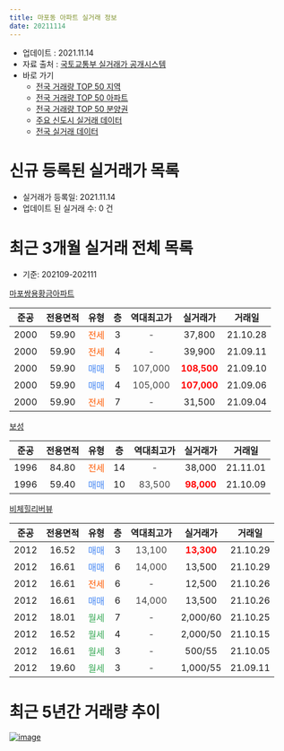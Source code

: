 ```yaml
---
title: 마포동 아파트 실거래 정보
date: 20211114
---
```


* 업데이트 : 2021.11.14
* 자료 출처 : [국토교통부 실거래가 공개시스템](http://rt.molit.go.kr)
* 바로 가기
    * [전국 거래량 TOP 50 지역](https://apt-info.github.io/apt-trade-info/tr)
    * [전국 거래량 TOP 50 아파트](https://apt-info.github.io/apt-trade-info/ta)
    * [전국 거래량 TOP 50 분양권](https://apt-info.github.io/apt-trade-info/tb)
    * [주요 신도시 실거래 데이터](https://apt-info.github.io/apt-trade-info/newtown)
    * [전국 실거래 데이터](https://apt-info.github.io/apt-trade-info/all)



<script async src="https://pagead2.googlesyndication.com/pagead/js/adsbygoogle.js"></script>
<!-- 기본광고 -->
<ins class="adsbygoogle"
     style="display:block"
     data-ad-client="ca-pub-1142216861245946"
     data-ad-slot="4805727019"
     data-ad-format="auto"
     data-full-width-responsive="true"></ins>
<script>
     (adsbygoogle = window.adsbygoogle || []).push({});
</script>


# 신규 등록된 실거래가 목록

* 실거래가 등록일: 2021.11.14
* 업데이트 된 실거래 수: 0 건




<script async src="https://pagead2.googlesyndication.com/pagead/js/adsbygoogle.js"></script>
<!-- 기본광고 -->
<ins class="adsbygoogle"
     style="display:block"
     data-ad-client="ca-pub-1142216861245946"
     data-ad-slot="4805727019"
     data-ad-format="auto"
     data-full-width-responsive="true"></ins>
<script>
     (adsbygoogle = window.adsbygoogle || []).push({});
</script>


# 최근 3개월 실거래 전체 목록
* 기준: 202109-202111


[마포쌍용황금아파트](https://search.naver.com/search.naver?query=%EB%A7%88%ED%8F%AC%EC%8C%8D%EC%9A%A9%ED%99%A9%EA%B8%88%EC%95%84%ED%8C%8C%ED%8A%B8)

|준공|전용면적|유형|층|역대최고가|실거래가|거래일|
|:---:|:---:|:---:|:---:|:---:|:---:|:---:|
|2000|59.90|<span style="color:#FF5A00">전세</span>|3|<span style="color:#444444">-</span>|37,800|21.10.28|
|2000|59.90|<span style="color:#FF5A00">전세</span>|4|<span style="color:#444444">-</span>|39,900|21.09.11|
|2000|59.90|<span style="color:#4285F3">매매</span>|5|<span style="color:#444444">107,000</span>|<b><span style="color:#FF0000">108,500</span></b>|21.09.10|
|2000|59.90|<span style="color:#4285F3">매매</span>|4|<span style="color:#444444">105,000</span>|<b><span style="color:#FF0000">107,000</span></b>|21.09.06|
|2000|59.90|<span style="color:#FF5A00">전세</span>|7|<span style="color:#444444">-</span>|31,500|21.09.04|

[보성](https://search.naver.com/search.naver?query=%EB%B3%B4%EC%84%B1)

|준공|전용면적|유형|층|역대최고가|실거래가|거래일|
|:---:|:---:|:---:|:---:|:---:|:---:|:---:|
|1996|84.80|<span style="color:#FF5A00">전세</span>|14|<span style="color:#444444">-</span>|38,000|21.11.01|
|1996|59.40|<span style="color:#4285F3">매매</span>|10|<span style="color:#444444">83,500</span>|<b><span style="color:#FF0000">98,000</span></b>|21.10.09|

[비체힐리버뷰](https://search.naver.com/search.naver?query=%EB%B9%84%EC%B2%B4%ED%9E%90%EB%A6%AC%EB%B2%84%EB%B7%B0)

|준공|전용면적|유형|층|역대최고가|실거래가|거래일|
|:---:|:---:|:---:|:---:|:---:|:---:|:---:|
|2012|16.52|<span style="color:#4285F3">매매</span>|3|<span style="color:#444444">13,100</span>|<b><span style="color:#FF0000">13,300</span></b>|21.10.29|
|2012|16.61|<span style="color:#4285F3">매매</span>|6|<span style="color:#444444">14,000</span>|13,500|21.10.29|
|2012|16.61|<span style="color:#FF5A00">전세</span>|6|<span style="color:#444444">-</span>|12,500|21.10.26|
|2012|16.61|<span style="color:#4285F3">매매</span>|6|<span style="color:#444444">14,000</span>|13,500|21.10.26|
|2012|18.01|<span style="color:#34A853">월세</span>|7|<span style="color:#444444">-</span>|2,000/60|21.10.25|
|2012|16.52|<span style="color:#34A853">월세</span>|4|<span style="color:#444444">-</span>|2,000/50|21.10.15|
|2012|16.61|<span style="color:#34A853">월세</span>|3|<span style="color:#444444">-</span>|500/55|21.10.05|
|2012|19.60|<span style="color:#34A853">월세</span>|3|<span style="color:#444444">-</span>|1,000/55|21.09.11|



<script async src="https://pagead2.googlesyndication.com/pagead/js/adsbygoogle.js"></script>
<!-- 기본광고 -->
<ins class="adsbygoogle"
     style="display:block"
     data-ad-client="ca-pub-1142216861245946"
     data-ad-slot="4805727019"
     data-ad-format="auto"
     data-full-width-responsive="true"></ins>
<script>
     (adsbygoogle = window.adsbygoogle || []).push({});
</script>


# 최근 5년간 거래량 추이


<div style="width:100%;">
    <canvas id="deal_progress" height="200"></canvas>
</div>

<script>
new Chart(document.getElementById("deal_progress"), {
    type: 'line',
    data: {
        labels: ['16.01','16.02','16.03','16.04','16.05','16.06','16.07','16.08','16.09','16.10','16.11','16.12','17.01','17.02','17.03','17.04','17.05','17.06','17.07','17.08','17.09','17.10','17.11','17.12','18.01','18.02','18.03','18.04','18.05','18.06','18.07','18.08','18.09','18.10','18.11','18.12','19.01','19.02','19.03','19.04','19.05','19.06','19.07','19.08','19.09','19.10','19.11','19.12','20.01','20.02','20.03','20.04','20.05','20.06','20.07','20.08','20.09','20.10','20.11','20.12','21.01','21.02','21.03','21.04','21.05','21.06','21.07','21.08','21.09','21.10','21.11'],
        datasets: [{
            label: '매매/분양권',
            data: [3,1,6,8,7,9,10,5,8,6,5,1,2,6,5,3,8,10,13,4,5,2,2,2,6,6,5,3,2,2,6,7,1,1,0,0,1,1,1,0,1,0,3,4,2,5,8,5,3,0,3,2,2,8,8,4,2,4,3,6,4,3,1,2,6,3,2,1,2,4,0],
            borderColor: "rgba(66, 133, 243, 1)",
            backgroundColor: "rgba(66, 133, 243, 0.05)",
            borderWidth: 1,
            pointRadius: 0,
            fill: false,
            lineTension: 0
        },{
            label: '전/월세',
            data: [6,4,8,11,8,3,5,5,11,2,6,6,5,17,8,3,5,3,9,8,8,7,5,9,7,4,13,8,5,6,8,6,6,10,8,5,11,7,10,7,10,5,8,8,4,5,3,14,9,12,8,9,8,7,6,4,4,9,7,9,7,2,11,3,6,7,7,4,3,5,1],
            borderColor: "rgba(255, 90, 0, 1)",
            backgroundColor: "rgba(255, 90, 0, 0.05)",
            borderWidth: 1,
            pointRadius: 0,
            fill: false,
            lineTension: 0
        },{
            label: '합계',
            data: [9,5,14,19,15,12,15,10,19,8,11,7,7,23,13,6,13,13,22,12,13,9,7,11,13,10,18,11,7,8,14,13,7,11,8,5,12,8,11,7,11,5,11,12,6,10,11,19,12,12,11,11,10,15,14,8,6,13,10,15,11,5,12,5,12,10,9,5,5,9,1],
            borderColor: "rgba(0, 0, 0, 1)",
            backgroundColor: "rgba(0, 0, 0, 0.03)",
            borderWidth: 0.1,
            pointRadius: 0,
            fill: true,
            lineTension: 0
        }
        ]
    },
    options: {
        responsive: true,
        title: {
            display: false
        },
        tooltips: {
            mode: 'index',
            intersect: false
        },
        hover: {
            mode: 'nearest',
            intersect: true
        },
        scales: {
            xAxes: [{
                display: true,
                scaleLabel: {
                    display: true,
                    labelString: '년/월'
                }
            }],
            yAxes: [{
                display: true,
                ticks: {
                    suggestedMin: 0,
                },
                scaleLabel: {
                    display: true,
                    labelString: '실거래 수'
                }
            }]
        }
    }
});

</script>


[![image](https://apt-info.github.io/images/2020-01-03-apt-trade-info/1024x500.png)](https://play.google.com/store/apps/details?id=com.aptinfo.apttradeinfo)

